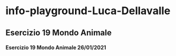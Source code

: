 # info-playground-Luca-Dellavalle

## Esercizio 19 Mondo Animale 
 
#### Esercizio 19 Mondo Animale 26/01/2021
